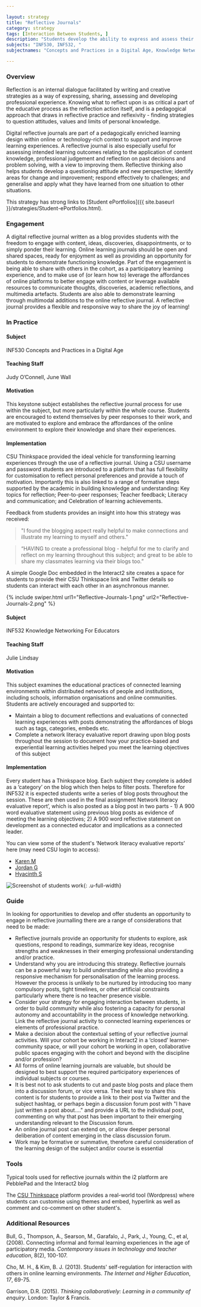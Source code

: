 ```yaml
---

layout: strategy
title: "Reflective Journals"
category: strategy
tags: [Interaction Between Students, ]
description: "Students develop the ability to express and assess their own learning & experience."
subjects: "INF530, INF532, "
subjectnames: "Concepts and Practices in a Digital Age, Knowledge Networking For Educators, "

---
```


### Overview

Reflection is an internal dialogue facilitated by writing and creative strategies as a way of expressing, sharing, assessing and developing professional experience. Knowing what to reflect upon is as critical a part of the educative process as the reflection action itself, and is a pedagogical approach that draws in reflective practice and reflexivity - finding strategies to question attitudes, values and limits of personal knowledge.

Digital reflective journals are part of a pedagogically enriched learning design within online or technology-rich context to support and improve learning experiences. A reflective journal is also especially useful for assessing intended learning outcomes  relating to the application of content knowledge, professional judgement and reflection on past decisions and problem solving, with a view to improving them. Reflective thinking also helps students develop a questioning attitude and new perspective; identify areas for change and improvement; respond effectively to challenges; and generalise and apply what they have learned from one situation to other situations.

This strategy has strong links to [Student ePortfolios]({{ site.baseurl }}/strategies/Student-ePortfolios.html).

### Engagement

A digital reflective journal written as a blog provides students with the freedom to engage with content, ideas, discoveries, disappointments, or  to simply ponder their learning. Online learning journals should be open and shared spaces, ready for enjoyment as well as providing an opportunity for students to demonstrate functioning knowledge.  Part of the engagement is being able to share with others in the cohort, as a participatory learning experience, and to make use of  (or learn how to) leverage the affordances of online platforms to better engage with  content or  leverage available resources to communicate thoughts, discoveries, academic reflections, and multimedia artefacts. Students are also able to demonstrate learning through multimodal additions to the online reflective journal.  A reflective journal provides a flexible and responsive way to share the joy of learning!

### In Practice
<div class="u-release practice" >

<div class="practice-item">
<div class="practice-content" markdown="1">

#### Subject

INF530 Concepts and Practices in a Digital Age

#### Teaching Staff

Judy O’Connell, June Wall

#### Motivation

This keystone subject establishes the reflective journal process for use within the subject, but more particularly within the whole course. Students are encouraged to extend themselves by peer responses to their work, and are motivated to explore and embrace the affordances of the online environment to explore their knowledge and share their experiences.

#### Implementation

CSU Thinkspace provided the ideal vehicle for transforming learning experiences through the use of a reflective journal. Using a CSU username and password students are introduced to a platform that has full flexibility for customisation to reflect personal preferences and provide a touch of motivation. Importantly this is also linked to a range of  formative steps supported by the academic in building knowledge and understanding: Key topics for reflection; Peer-to-peer responses; Teacher feedback; Literacy and communication; and Celebration of learning achievements.

Feedback from students provides an insight into how this strategy was received:

>"I found the blogging aspect really helpful to make connections and illustrate my learning to myself and others."

>“HAVING to create a professional blog - helpful for me to clarify and reflect on my learning throughout this subject; and great to be able to share my classmates learning via their blogs too.”

A simple Google Doc embedded in the Interact2 site creates a space for students to provide their CSU Thinkspace link and Twitter details so students can interact with each other in an asynchronous manner.

{% include swiper.html url1="Reflective-Journals-1.png" url2="Reflective-Journals-2.png" %}

</div>
</div>

<div class="practice-item">
<div class="practice-content" markdown="1">

#### Subject

INF532 Knowledge Networking For Educators

#### Teaching Staff

Julie Lindsay

#### Motivation

This subject examines the educational practices of connected learning environments within distributed networks of people and institutions, including schools, information organisations and online communities. Students are actively encouraged and supported to:

- Maintain a blog to document reflections and evaluations of connected learning experiences with posts demonstrating the affordances of blogs such as tags, categories, embeds etc.					
- Complete a network literacy evaluative report drawing upon blog posts throughout the session to document how your practice-based and experiential learning activities helped you meet the learning objectives of this subject

#### Implementation

Every student has a Thinkspace blog. Each subject they complete is added as a ‘category’ on the blog which then helps to filter posts. Therefore for INF532 it is expected students write a series of blog posts throughout the session. These are then used in the final assignment Network literacy evaluative report’, which is also posted as a blog post in two parts - 1) A 900 word evaluative statement using previous blog posts as evidence of meeting the learning objectives; 2) A 900 word reflective statement on development as a connected educator and implications as a connected leader.

You can view some of the student's ‘Network literacy evaluative reports’ here (may need CSU login to access):

- [Karen M](http://thinkspace.csu.edu.au/karenmalbon/category/inf532/)
- [Jordan G](http://thinkspace.csu.edu.au/iteachilearn/category/inf532/)
 - [Hyacinth S](http://thinkspace.csu.edu.au/hyacinth/category/knowledge-networking-for-educators/)

![Screenshot of students work](../images/practices/Reflective-Journals-3.png){: .u-full-width}

</div>
</div>
</div>

### Guide

In looking for opportunities to develop and offer students an opportunity to engage in reflective journalling there are a range of considerations that need to be made:

* Reflective journals provide an opportunity for students to explore, ask questions, respond to readings, summarize key ideas, recognise strengths and weaknesses in their emerging professional understanding and/or practice.
* Understand why you are introducing this strategy. Reflective journals can be a powerful way to build understanding while also providing a responsive mechanism for personalisation of the learning process. However the process is unlikely to be nurtured by introducing too many compulsory posts, tight timelines, or other artificial constraints particularly where there is no teacher presence visible.
* Consider your strategy for  engaging interaction between students, in order to build community while also fostering a capacity for personal autonomy and accountability in the process of knowledge networking. Link the reflective journal activity to connected learning experiences or elements of professional practice.
* Make a decision about the contextual setting of your reflective journal activities.  Will your cohort be working in Interact2 in a ‘closed’ learner-community space, or will your cohort be working in open, collaborative public spaces engaging with the cohort and beyond with the discipline and/or profession?
* All forms of online learning journals are valuable, but should be designed to best support the required participatory experiences of individual subjects or courses.
* It is best not to ask students to cut and paste blog posts and place them into a discussion forum, or vice versa. The best way to share this content is for students to provide a link to their post via Twitter and the subject hashtag, or perhaps begin a discussion forum post with "I have just written a post about…." and provide a URL to the individual post, commenting on why that post has been important to their emerging understanding relevant to the Discussion forum.
* An online journal post can extend on, or allow deeper personal deliberation of content emerging in the class discussion forum.
* Work may be formative or summative, therefore careful consideration of the learning design of the subject and/or course is essential

### Tools

Typical tools used for reflective journals within the i2 platform are PebblePad and the Interact2 blog

The [CSU Thinkspace](http://thinkspace.csu.edu.au/) platform provides a real-world tool (Wordpress) where students can customise using themes and embed, hyperlink as well as comment and co-comment on other student's.

### Additional Resources

<div class="apa-ref" markdown="1">

Bull, G., Thompson, A., Searson, M., Garafalo, J., Park, J., Young, C., et al, (2008). Connecting informal and formal learning experiences in the age of participatory media. *Contemporary issues in technology and teacher education*, 8(2), 100-107.

Cho, M. H., & Kim, B. J. (2013). Students' self-regulation for interaction with others in online learning environments. *The Internet and Higher Education*, *17*, 69-75.

Garrison, D.R. (2015). *Thinking collaboratively: Learning in a community of enquiry*. London: Taylor & Francis.

</div>
